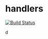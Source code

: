 # handlers

[![Build Status](https://travis-ci.org/atomisthqa/handlers.svg?branch=master)](https://travis-ci.org/atomisthqa/handlers)



d
